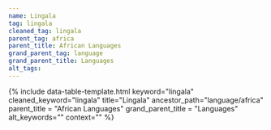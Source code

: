 ```yaml
---
name: Lingala
tag: lingala
cleaned_tag: lingala
parent_tag: africa
parent_title: African Languages
grand_parent_tag: language
grand_parent_title: Languages
alt_tags: 
---
```


{% include data-table-template.html 
  keyword="lingala" 
  cleaned_keyword="lingala" 
  title="Lingala"
  ancestor_path="language/africa" 
  parent_title = "African Languages"
  grand_parent_title = "Languages"
  alt_keywords=""
  context=""
%}

